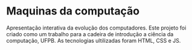 # Maquinas da computação

Apresentação interativa da evolução dos computadores. 
Este projeto foi criado como um trabalho para a cadeira de introdução a ciência da computação, UFPB.
As tecnologias ultilizadas foram HTML, CSS e JS.
